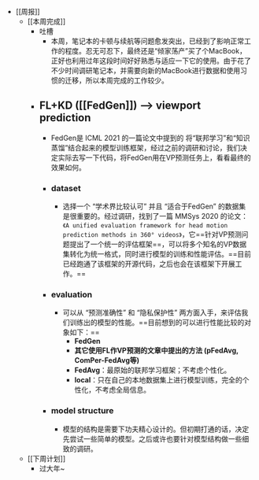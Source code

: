 - [[周报]]
	- [[本周完成]]
		- 吐槽
			- 本周，笔记本的卡顿与续航等问题愈发突出，已经到了影响正常工作的程度。忍无可忍下，最终还是“倾家荡产”买了个MacBook，正好也利用过年这段时间好好熟悉与适应一下它的使用。由于花了不少时间调研笔记本，并需要向新的MacBook进行数据和使用习惯的迁移，所以本周完成的工作较少。
		- ## FL+KD ([[FedGen]]) --> viewport prediction
			- FedGen是 ICML 2021 的一篇论文中提到的  将“联邦学习”和“知识蒸馏”结合起来的模型训练框架，经过之前的调研和讨论，我们决定实际去写一下代码，将FedGen用在VP预测任务上，看看最终的效果如何。
			- ### dataset
				- 选择一个 “学术界比较认可” 并且 “适合于FedGen” 的数据集是很重要的。经过调研，找到了一篇 MMSys 2020 的论文：`《A unified evaluation framework for head motion prediction methods in 360° videos》`，它==针对VP预测问题提出了一个统一的评估框架==，可以将多个知名的VP数据集转化为统一格式，同时进行模型的训练和性能评估。==目前已经跑通了该框架的开源代码，之后也会在该框架下开展工作。==
			- ### evaluation
				- 可以从 “预测准确性” 和 “隐私保护性” 两方面入手，来评估我们训练出的模型的性能。==目前想到的可以进行性能比较的对象如下：==
					- **FedGen**
					- **其它使用FL作VP预测的文章中提出的方法 (pFedAvg, ComPer-FedAvg等)**
					- **FedAvg**：最原始的联邦学习框架；不考虑个性化。
					- **local**：只在自己的本地数据集上进行模型训练，完全的个性化，不考虑全局信息。
			- ### model structure
				- 模型的结构是需要下功夫精心设计的。但初期打通的话，决定先尝试一些简单的模型。之后或许也要针对模型结构做一些细致的调研。
	- [[下周计划]]
		- 过大年~